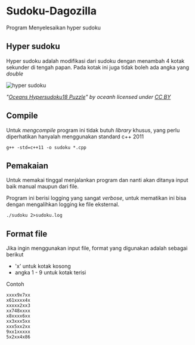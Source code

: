 # Sudoku-Dagozilla

Program Menyelesaikan hyper sudoku

## Hyper sudoku

Hyper sudoku adalah modifikasi dari sudoku dengan menambah 4 kotak sekunder di tengah papan. Pada kotak ini juga tidak boleh ada angka yang *double*

![hyper sudoku](https://upload.wikimedia.org/wikipedia/commons/thumb/1/12/Oceans_Hypersudoku18_Puzzle.svg/480px-Oceans_Hypersudoku18_Puzzle.svg.png?download)

*"[Oceans Hypersudoku18 Puzzle](https://commons.wikimedia.org/w/index.php?curid=2489350/)" by oceanh
licensed under [CC BY](https://creativecommons.org/licenses/by/2.5/)*

## Compile

Untuk *mengcompile* program ini tidak butuh *library* khusus, yang perlu diperhatikan hanyalah menggunakan standard c++ 2011
```
g++ -std=c++11 -o sudoku *.cpp
```

## Pemakaian

Untuk memakai tinggal menjalankan program dan nanti akan ditanya input baik manual maupun dari file.

Program ini berisi logging yang sangat *verbose*, untuk mematikan ini bisa dengan mengalihkan logging ke file eksternal.
```
./sudoku 2>sudoku.log
```

## Format file

Jika ingin menggunakan input file, format yang digunakan adalah sebagai berikut
- 'x' untuk kotak kosong
- angka 1 - 9 untuk kotak terisi

Contoh
```
xxxx9x7xx
x61xxxx4x
xxxxx2xx3
xx748xxxx
x8xxxx6xx
xx3xxx5xx
xxx5xx2xx
9xx1xxxxx
5x2xx4x86
```

